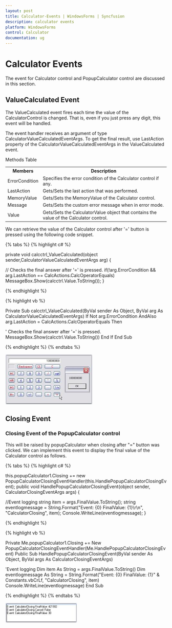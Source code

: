 ```yaml
---
layout: post
title: Calculator-Events | WindowsForms | Syncfusion
description: calculator events
platform: WindowsForms
control: Calculator
documentation: ug
---
```


# Calculator Events

The event for Calculator control and PopupCalculator control are discussed in this section.

## ValueCalculated Event

The ValueCalculated event fires each time the value of the CalculatorControl is changed. That is, even if you just press any digit, this event will be handled. 

The event  handler receives an argument of type CalculatorValueCalculatedEventArgs. To get the final result, use LastAction property of the CalculatorValueCalculatedEventArgs in the ValueCalculated event. 

Methods Table

<table>
<tr>
<th>
Members</th><th>
Description</th></tr>
<tr>
<td>
ErrorCondition</td><td>
Specifies the error condition of the Calculator control if any.</td></tr>
<tr>
<td>
LastAction</td><td>
Gets/Sets the last action that was performed.</td></tr>
<tr>
<td>
MemoryValue</td><td>
Gets/Sets the MemoryValue of the Calculator control.</td></tr>
<tr>
<td>
Message</td><td>
Gets/Sets the custom error message when in error mode.</td></tr>
<tr>
<td>
Value</td><td>
Gets/Sets the CalculatorValue object that contains the value of the Calculator control.</td></tr>
</table>

We can retrieve the value of the Calculator control after '=' button is pressed using the following code snippet.

{% tabs %}
{% highlight c# %}

private void calcctrl_ValueCalculated(object sender,CalculatorValueCalculatedEventArgs arg) 
{

// Checks the final answer after '=' is pressed.
    if(!arg.ErrorCondition && arg.LastAction == CalcActions.CalcOperatorEquals)  
    MessageBox.Show(calcctrl.Value.ToString());
}

{% endhighlight %}

{% highlight vb %}

Private Sub calcctrl_ValueCalculated(ByVal sender As Object, ByVal arg As CalculatorValueCalculatedEventArgs) 
If Not arg.ErrorCondition AndAlso arg.LastAction = CalcActions.CalcOperatorEquals Then 

' Checks the final answer after '=' is pressed.
MessageBox.Show(calcctrl.Value.ToString()) 
End If 
End Sub

{% endhighlight %}
{% endtabs %}

![](Overview_images/Overview_img127.jpeg) 

## Closing Event

### Closing Event of the PopupCalculator control

This will be raised by popupCalculator when closing after "=" button was clicked. We can implement this event to display the final value of the Calculator control as follows.

{% tabs %}
{% highlight c# %}

this.popupCalculator1.Closing += new PopupCalculatorClosingEventHandler(this.HandlePopupCalculatorClosingEvent);
public void HandlePopupCalculatorClosingEvent(object sender, CalculatorClosingEventArgs args)
{

//Event logging
    string item = args.FinalValue.ToString();
    string eventlogmessage = String.Format("Event: {0} FinalValue: {1}\r\n", "CalculatorClosing", item);
    Console.WriteLine(eventlogmessage);
}

{% endhighlight %}

{% highlight vb %}

Private Me.popupCalculator1.Closing += New PopupCalculatorClosingEventHandler(Me.HandlePopupCalculatorClosingEvent)
Public Sub HandlePopupCalculatorClosingEvent(ByVal sender As Object, ByVal args As CalculatorClosingEventArgs)

'Event logging
Dim item As String = args.FinalValue.ToString()
Dim eventlogmessage As String = String.Format("Event: {0} FinalValue: {1}" & Constants.vbCrLf, "CalculatorClosing", item)
Console.WriteLine(eventlogmessage)
End Sub

{% endhighlight %}
{% endtabs %}

![](Overview_images/Overview_img128.jpeg) 

